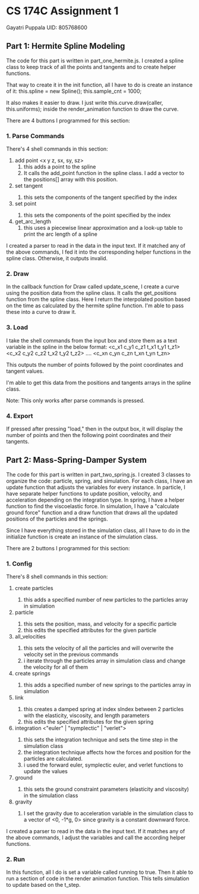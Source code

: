 # CS 174C Assignment 1
Gayatri Puppala 
UID: 805768600

## Part 1: Hermite Spline Modeling

The code for this part is written in part_one_hermite.js.
I created a spline class to keep track of all the points and tangents and to create helper functions.

That way to create it in the init function, all I have to do is create an instance of it:
    this.spline = new Spline();
    this.sample_cnt = 1000;

It also makes it easier to draw. I just write 
    this.curve.draw(caller, this.uniforms);
inside the render_animation function to draw the curve. 

There are 4 buttons I programmed for this section:
### 1. Parse Commands

There's 4 shell commands in this section:
1. add point <x y z, sx, sy, sz>
   1. this adds a point to the spline
   2. It calls the add_point function in the spline class. I add a vector to the positions[] array with this position.
2. set tangent <index> <x y z>
   1. this sets the components of the tangent specified by the index
3. set point <index> <x y z>
   1. this sets the components of the point specified by the index
4. get_arc_length
   1. this uses a piecewise linear approximation and a look-up table to print the arc length of a spline

I created a parser to read in the data in the input text. 
If it matched any of the above commands, I fed it into the corresponding helper functions in the spline class.
Otherwise, it outputs invalid. 

### 2. Draw

In the callback function for Draw called update_scene, I create a curve using the position data from the spline class.
It calls the get_positions function from the spline class. 
Here I return the interpolated position based on the time as calculated by the hermite spline function.
I'm able to pass these into a curve to draw it.

### 3. Load

I take the shell commands from the input box and store them as a text variable in the spline in the below format:
    <n>
    <c_x1 c_y1 c_z1 t_x1 t_y1 t_z1>
    <c_x2 c_y2 c_z2 t_x2 t_y2 t_z2>
    ....
    <c_xn c_yn c_zn t_xn t_yn t_zn>

This outputs the number of points followed by the point coordinates and tangent values.

I'm able to get this data from the positions and tangents arrays in the spline class.

Note: This only works after parse commands is pressed. 

### 4. Export 

If pressed after pressing "load," then in the output box, it will display 
the number of points and then the following point coordinates and their tangents.

## Part 2: Mass-Spring-Damper System

The code for this part is written in part_two_spring.js.
I created 3 classes to organize the code: particle, spring, and simulation.
For each class, I have an update function that adjusts the variables for every instance. 
In particle, I have separate helper functions to update position, velocity, and acceleration depending on the integration type.
In spring, I have a helper function to find the viscoelastic force.
In simulation, I have a "calculate ground force" function and a draw function that draws all the updated positions of the particles and the springs.

Since I have everything stored in the simulation class, all I have to do in the initialize function is create an instance of the simulation class.

There are 2 buttons I programmed for this section: 
### 1. Config

There's 8 shell commands in this section:
1. create particles <Number of Particles>
   1. this adds a specified number of new particles to the particles array in simulation
2. particle <index> <mass> <x y z vx vy vz>
   1. this sets the position, mass, and velocity for a specific particle
   2. this edits the specified attributes for the given particle
3. all_velocities <vx vy vz>
   1. this sets the velocity of all the particles and will overwrite the velocity set in the previous commands
   2. i iterate through the particles array in simulation class and change the velocity for all of them
4. create springs <Number of Springs>
   1. this adds a specified number of new springs to the particles array in simulation
5. link <sindex> <pindex1> <pindex2> <ks> <kd> <length>
   1. this creates a damped spring at index sIndex between 2 particles with the elasticity, viscosity, and length parameters
   2. this edits the specified attributes for the given spring
6. integration <"euler" | "symplectic" | "verlet"> <timestep>
   1. this sets the integration technique and sets the time step in the simulation class
   2. the integration technique affects how the forces and position for the particles are calculated.
   3. i used the forward euler, symplectic euler, and verlet functions to update the values
7. ground <ks> <kd>
   1. this sets the ground constraint parameters (elasticity and viscosity) in the simulation class
8. gravity <g>
   1. I set the gravity due to acceleration variable in the simulation class to a vector of <0, -1*g, 0> since gravity is a constant downward force.

I created a parser to read in the data in the input text.
If it matches any of the above commands, I adjust the variables and call the according helper functions.


### 2. Run

In this function, all I do is set a variable called running to true. 
Then it able to run a section of code in the render animation function.
This tells simulation to update based on the t_step.
